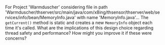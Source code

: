 For Project 'Warmduscher' considering file in path 'Warmduscher/thserver/src/main/java/com/x8ing/thsensor/thserver/web/services/info/bean/MemoryInfo.java' with name 'MemoryInfo.java'... 
The `getCurrent()` method is static and creates a new `MemoryInfo` object each time it's called. What are the implications of this design choice regarding thread safety and performance? How might you improve it if these were concerns?